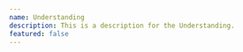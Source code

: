 ```yaml
---
name: Understanding
description: This is a description for the Understanding.
featured: false
---
```

